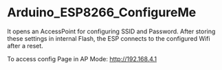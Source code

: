 # Arduino_ESP8266_ConfigureMe

It opens an AccessPoint for configuring SSID and Password.
After storing these settings in internal Flash, the ESP connects to the configured Wifi after a reset.

To access config Page in AP Mode: http://192.168.4.1
